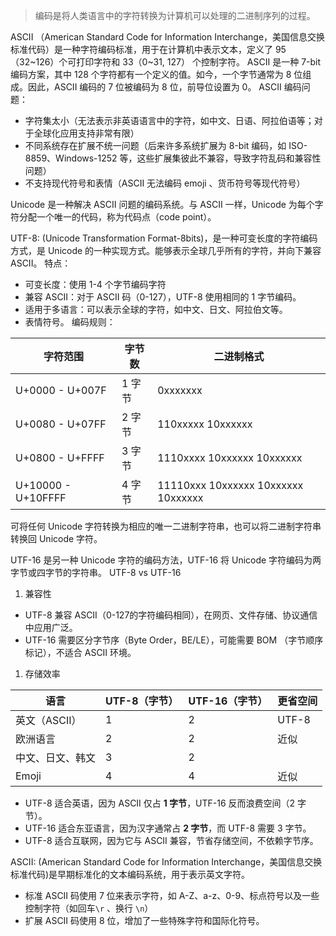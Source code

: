 > 编码是将人类语言中的字符转换为计算机可以处理的二进制序列的过程。

ASCII （American Standard Code for Information Interchange，美国信息交换标准代码）是一种字符编码标准，用于在计算机中表示文本，定义了 95 （32~126）个可打印字符和 33（0~31, 127） 个控制字符。
ASCII 是一种 7-bit 编码方案，其中 128 个字符都有一个定义的值。如今，一个字节通常为 8 位组成。因此，ASCII 编码的 7 位被编码为 8 位，前导位设置为 0。
ASCII 编码问题：
- 字符集太小（无法表示非英语语言中的字符，如中文、日语、阿拉伯语等；对于全球化应用支持非常有限）
- 不同系统存在扩展不统一问题（后来许多系统扩展为 8-bit 编码，如 ISO-8859、Windows-1252 等，这些扩展集彼此不兼容，导致字符乱码和兼容性问题）
- 不支持现代符号和表情（ASCII 无法编码 emoji 、货币符号等现代符号）

Unicode 是一种解决 ASCII 问题的编码系统。与 ASCII 一样，Unicode 为每个字符分配一个唯一的代码，称为代码点（code point）。

UTF-8: (Unicode Transformation Format-8bits)，是一种可变长度的字符编码方式，是 Unicode 的一种实现方式。能够表示全球几乎所有的字符，并向下兼容 ASCII。
特点：
- 可变长度：使用 1-4 个字节编码字符
- 兼容 ASCII：对于 ASCII 码（0-127），UTF-8 使用相同的 1 字节编码。
- 适用于多语言：可以表示全球的字符，如中文、日文、阿拉伯文等。
- 表情符号。
编码规则：

| 字符范围               | 字节数  | 二进制格式                               |
| ------------------ | ---- | ----------------------------------- |
| U+0000 - U+007F    | 1 字节 | 0xxxxxxx                            |
| U+0080 - U+07FF    | 2 字节 | 110xxxxx 10xxxxxx                   |
| U+0800 - U+FFFF    | 3 字节 | 1110xxxx 10xxxxxx 10xxxxxx          |
| U+10000 - U+10FFFF | 4 字节 | 11110xxx 10xxxxxx 10xxxxxx 10xxxxxx |

可将任何 Unicode 字符转换为相应的唯一二进制字符串，也可以将二进制字符串转换回 Unicode 字符。

UTF-16 是另一种 Unicode 字符的编码方法，UTF-16 将 Unicode 字符编码为两字节或四字节的字符串。
UTF-8 vs UTF-16
1. 兼容性
- UTF-8 兼容 ASCII（0-127的字符编码相同），在网页、文件存储、协议通信中应用广泛。
- UTF-16 需要区分字节序（Byte Order，BE/LE），可能需要 BOM （字节顺序标记），不适合 ASCII 环境。
1. 存储效率

| 语言        | UTF-8（字节） | UTF-16（字节） | 更省空间  |
| --------- | --------- | ---------- | ----- |
| 英文（ASCII） | 1         | 2          | UTF-8 |
| 欧洲语言      | 2         | 2          | 近似    |
| 中文、日文、韩文  | 3         | 2          |       |
| Emoji     | 4         | 4          | 近似    |
- UTF-8 适合英语，因为 ASCII 仅占 **1 字节**，UTF-16 反而浪费空间（2 字节）。
- UTF-16 适合东亚语言，因为汉字通常占 **2 字节**，而 UTF-8 需要 3 字节。
- UTF-8 适合互联网，因为它与 ASCII 兼容，节省存储空间，不依赖字节序。


ASCII: (American Standard Code for Information Interchange，美国信息交换标准代码)是早期标准化的文本编码系统，用于表示英文字符。
- 标准 ASCII 码使用 7 位来表示字符，如 A-Z、a-z、0-9、标点符号以及一些控制字符（如回车`\r` 、换行 `\n`）
- 扩展 ASCII 码使用 8 位，增加了一些特殊字符和国际化符号。
